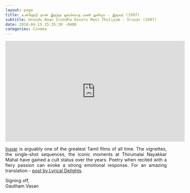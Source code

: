```yaml
---
layout: page
title: உன்னோடு நான் இருந்த ஒவ்வொரு மணி துளியும் - இருவர் (1997)
subtitle: Unnodu Naan Irundha Ovvoru Mani Thuliyum - Iruvar (1997)
date: 2018-04-15 15:35:30 -0400
categories: Cinema
---
```


<center><iframe width="560" height="315" src="https://www.youtube.com/embed/LdGxIoUeS2Y" frameborder="0" allow="autoplay; encrypted-media" allowfullscreen></iframe></center>

<p align="justify"> <a href="https://en.wikipedia.org/wiki/Iruvar">Iruvar</a> is arguably one of the greatest Tamil films of all time. The vignettes, the single-shot sequences, the iconic moments at Thirumalai Nayakkar Mahal have gained a cult status over the years. Poetry when recited with a fiery passion can evoke a strong emotional response. For an amazing translation - <a href="http://www.lyricaldelights.com/2016/03/11/iruvar-unnodu-naan-irundha-lyrics-and-translation/">post by Lyrical Delights</a>.</p>

<p> Signing off, <br>
    Gautham Vasan  </p>